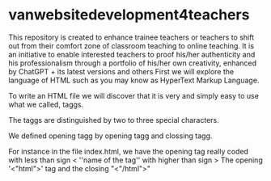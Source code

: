 # vanwebsitedevelopment4teachers
This repository is created to enhance trainee teachers or teachers to shift out from their comfort zone of classroom teaching to online teaching. It is an initiative to enable interested teachers to proof his/her authenticity and his professionalism through a portfolio of his/her own creativity, enhanced by ChatGPT + its latest versions  and others
First we will explore the language of HTML such as you may know as HyperText Markup Language.

To write an HTML file we will discover that it is very and simply easy to use what we called, taggs.

The taggs are distinguished by two to three special characters.

We defined opening tagg by opening tagg and clossing tagg.

For instance in the file index.html, we have the opening tag really coded with less than sign < ''name of the tag'' with higher than sign >
The opening '<"html">' tag and the closing "<"/html">"



